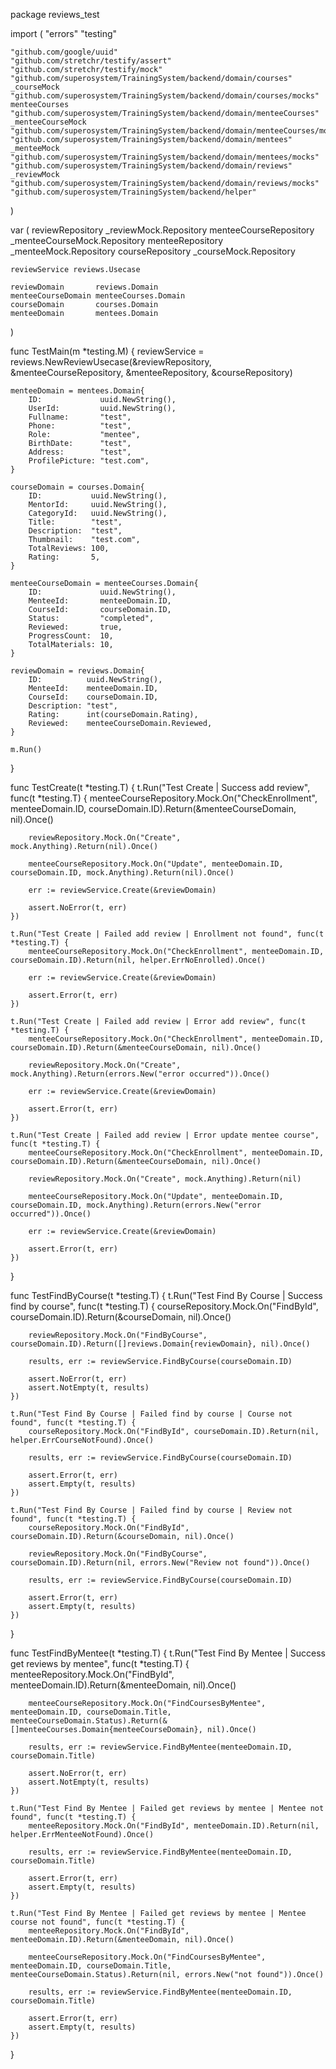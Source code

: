 package reviews_test

import (
	"errors"
	"testing"

	"github.com/google/uuid"
	"github.com/stretchr/testify/assert"
	"github.com/stretchr/testify/mock"
	"github.com/superosystem/TrainingSystem/backend/domain/courses"
	_courseMock "github.com/superosystem/TrainingSystem/backend/domain/courses/mocks"
	menteeCourses "github.com/superosystem/TrainingSystem/backend/domain/menteeCourses"
	_menteeCourseMock "github.com/superosystem/TrainingSystem/backend/domain/menteeCourses/mocks"
	"github.com/superosystem/TrainingSystem/backend/domain/mentees"
	_menteeMock "github.com/superosystem/TrainingSystem/backend/domain/mentees/mocks"
	"github.com/superosystem/TrainingSystem/backend/domain/reviews"
	_reviewMock "github.com/superosystem/TrainingSystem/backend/domain/reviews/mocks"
	"github.com/superosystem/TrainingSystem/backend/helper"
)

var (
	reviewRepository       _reviewMock.Repository
	menteeCourseRepository _menteeCourseMock.Repository
	menteeRepository       _menteeMock.Repository
	courseRepository       _courseMock.Repository

	reviewService reviews.Usecase

	reviewDomain       reviews.Domain
	menteeCourseDomain menteeCourses.Domain
	courseDomain       courses.Domain
	menteeDomain       mentees.Domain
)

func TestMain(m *testing.M) {
	reviewService = reviews.NewReviewUsecase(&reviewRepository, &menteeCourseRepository, &menteeRepository, &courseRepository)

	menteeDomain = mentees.Domain{
		ID:             uuid.NewString(),
		UserId:         uuid.NewString(),
		Fullname:       "test",
		Phone:          "test",
		Role:           "mentee",
		BirthDate:      "test",
		Address:        "test",
		ProfilePicture: "test.com",
	}

	courseDomain = courses.Domain{
		ID:           uuid.NewString(),
		MentorId:     uuid.NewString(),
		CategoryId:   uuid.NewString(),
		Title:        "test",
		Description:  "test",
		Thumbnail:    "test.com",
		TotalReviews: 100,
		Rating:       5,
	}

	menteeCourseDomain = menteeCourses.Domain{
		ID:             uuid.NewString(),
		MenteeId:       menteeDomain.ID,
		CourseId:       courseDomain.ID,
		Status:         "completed",
		Reviewed:       true,
		ProgressCount:  10,
		TotalMaterials: 10,
	}

	reviewDomain = reviews.Domain{
		ID:          uuid.NewString(),
		MenteeId:    menteeDomain.ID,
		CourseId:    courseDomain.ID,
		Description: "test",
		Rating:      int(courseDomain.Rating),
		Reviewed:    menteeCourseDomain.Reviewed,
	}

	m.Run()
}

func TestCreate(t *testing.T) {
	t.Run("Test Create | Success add review", func(t *testing.T) {
		menteeCourseRepository.Mock.On("CheckEnrollment", menteeDomain.ID, courseDomain.ID).Return(&menteeCourseDomain, nil).Once()

		reviewRepository.Mock.On("Create", mock.Anything).Return(nil).Once()

		menteeCourseRepository.Mock.On("Update", menteeDomain.ID, courseDomain.ID, mock.Anything).Return(nil).Once()

		err := reviewService.Create(&reviewDomain)

		assert.NoError(t, err)
	})

	t.Run("Test Create | Failed add review | Enrollment not found", func(t *testing.T) {
		menteeCourseRepository.Mock.On("CheckEnrollment", menteeDomain.ID, courseDomain.ID).Return(nil, helper.ErrNoEnrolled).Once()

		err := reviewService.Create(&reviewDomain)

		assert.Error(t, err)
	})

	t.Run("Test Create | Failed add review | Error add review", func(t *testing.T) {
		menteeCourseRepository.Mock.On("CheckEnrollment", menteeDomain.ID, courseDomain.ID).Return(&menteeCourseDomain, nil).Once()

		reviewRepository.Mock.On("Create", mock.Anything).Return(errors.New("error occurred")).Once()

		err := reviewService.Create(&reviewDomain)

		assert.Error(t, err)
	})

	t.Run("Test Create | Failed add review | Error update mentee course", func(t *testing.T) {
		menteeCourseRepository.Mock.On("CheckEnrollment", menteeDomain.ID, courseDomain.ID).Return(&menteeCourseDomain, nil).Once()

		reviewRepository.Mock.On("Create", mock.Anything).Return(nil)

		menteeCourseRepository.Mock.On("Update", menteeDomain.ID, courseDomain.ID, mock.Anything).Return(errors.New("error occurred")).Once()

		err := reviewService.Create(&reviewDomain)

		assert.Error(t, err)
	})
}

func TestFindByCourse(t *testing.T) {
	t.Run("Test Find By Course | Success find by course", func(t *testing.T) {
		courseRepository.Mock.On("FindById", courseDomain.ID).Return(&courseDomain, nil).Once()

		reviewRepository.Mock.On("FindByCourse", courseDomain.ID).Return([]reviews.Domain{reviewDomain}, nil).Once()

		results, err := reviewService.FindByCourse(courseDomain.ID)

		assert.NoError(t, err)
		assert.NotEmpty(t, results)
	})

	t.Run("Test Find By Course | Failed find by course | Course not found", func(t *testing.T) {
		courseRepository.Mock.On("FindById", courseDomain.ID).Return(nil, helper.ErrCourseNotFound).Once()

		results, err := reviewService.FindByCourse(courseDomain.ID)

		assert.Error(t, err)
		assert.Empty(t, results)
	})

	t.Run("Test Find By Course | Failed find by course | Review not found", func(t *testing.T) {
		courseRepository.Mock.On("FindById", courseDomain.ID).Return(&courseDomain, nil).Once()

		reviewRepository.Mock.On("FindByCourse", courseDomain.ID).Return(nil, errors.New("Review not found")).Once()

		results, err := reviewService.FindByCourse(courseDomain.ID)

		assert.Error(t, err)
		assert.Empty(t, results)
	})
}

func TestFindByMentee(t *testing.T) {
	t.Run("Test Find By Mentee | Success get reviews by mentee", func(t *testing.T) {
		menteeRepository.Mock.On("FindById", menteeDomain.ID).Return(&menteeDomain, nil).Once()

		menteeCourseRepository.Mock.On("FindCoursesByMentee", menteeDomain.ID, courseDomain.Title, menteeCourseDomain.Status).Return(&[]menteeCourses.Domain{menteeCourseDomain}, nil).Once()

		results, err := reviewService.FindByMentee(menteeDomain.ID, courseDomain.Title)

		assert.NoError(t, err)
		assert.NotEmpty(t, results)
	})

	t.Run("Test Find By Mentee | Failed get reviews by mentee | Mentee not found", func(t *testing.T) {
		menteeRepository.Mock.On("FindById", menteeDomain.ID).Return(nil, helper.ErrMenteeNotFound).Once()

		results, err := reviewService.FindByMentee(menteeDomain.ID, courseDomain.Title)

		assert.Error(t, err)
		assert.Empty(t, results)
	})

	t.Run("Test Find By Mentee | Failed get reviews by mentee | Mentee course not found", func(t *testing.T) {
		menteeRepository.Mock.On("FindById", menteeDomain.ID).Return(&menteeDomain, nil).Once()

		menteeCourseRepository.Mock.On("FindCoursesByMentee", menteeDomain.ID, courseDomain.Title, menteeCourseDomain.Status).Return(nil, errors.New("not found")).Once()

		results, err := reviewService.FindByMentee(menteeDomain.ID, courseDomain.Title)

		assert.Error(t, err)
		assert.Empty(t, results)
	})
}
